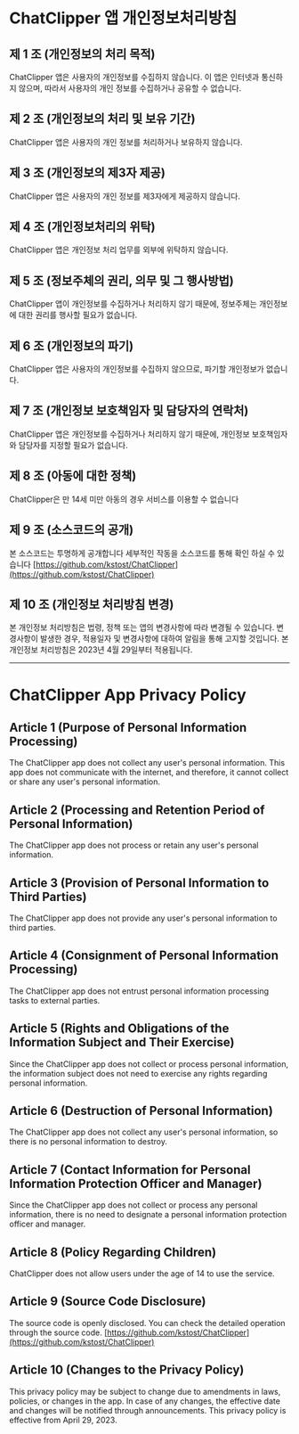 # ChatClipper 앱 개인정보처리방침

## 제 1 조 (개인정보의 처리 목적)
ChatClipper 앱은 사용자의 개인정보를 수집하지 않습니다. 이 앱은 인터넷과 통신하지 않으며, 따라서 사용자의 개인 정보를 수집하거나 공유할 수 없습니다.

## 제 2 조 (개인정보의 처리 및 보유 기간)
ChatClipper 앱은 사용자의 개인 정보를 처리하거나 보유하지 않습니다.

## 제 3 조 (개인정보의 제3자 제공)
ChatClipper 앱은 사용자의 개인 정보를 제3자에게 제공하지 않습니다.

## 제 4 조 (개인정보처리의 위탁)
ChatClipper 앱은 개인정보 처리 업무를 외부에 위탁하지 않습니다.

## 제 5 조 (정보주체의 권리, 의무 및 그 행사방법)
ChatClipper 앱이 개인정보를 수집하거나 처리하지 않기 때문에, 정보주체는 개인정보에 대한 권리를 행사할 필요가 없습니다.

## 제 6 조 (개인정보의 파기)
ChatClipper 앱은 사용자의 개인정보를 수집하지 않으므로, 파기할 개인정보가 없습니다.

## 제 7 조 (개인정보 보호책임자 및 담당자의 연락처)
ChatClipper 앱은 개인정보를 수집하거나 처리하지 않기 때문에, 개인정보 보호책임자와 담당자를 지정할 필요가 없습니다.

## 제 8 조 (아동에 대한 정책)
ChatClipper은 만 14세 미만 아동의 경우 서비스를 이용할 수 없습니다

## 제 9 조 (소스코드의 공개)
본 소스코드는 투명하게 공개합니다
세부적인 작동을 소스코드를 통해 확인 하실 수 있습니다
[https://github.com/kstost/ChatClipper](https://github.com/kstost/ChatClipper)

## 제 10 조 (개인정보 처리방침 변경)
본 개인정보 처리방침은 법령, 정책 또는 앱의 변경사항에 따라 변경될 수 있습니다. 변경사항이 발생한 경우, 적용일자 및 변경사항에 대하여 알림을 통해 고지할 것입니다.
본 개인정보 처리방침은 2023년 4월 29일부터 적용됩니다.

---

# ChatClipper App Privacy Policy

## Article 1 (Purpose of Personal Information Processing)
The ChatClipper app does not collect any user's personal information. This app does not communicate with the internet, and therefore, it cannot collect or share any user's personal information.

## Article 2 (Processing and Retention Period of Personal Information)
The ChatClipper app does not process or retain any user's personal information.

## Article 3 (Provision of Personal Information to Third Parties)
The ChatClipper app does not provide any user's personal information to third parties.

## Article 4 (Consignment of Personal Information Processing)
The ChatClipper app does not entrust personal information processing tasks to external parties.

## Article 5 (Rights and Obligations of the Information Subject and Their Exercise)
Since the ChatClipper app does not collect or process personal information, the information subject does not need to exercise any rights regarding personal information.

## Article 6 (Destruction of Personal Information)
The ChatClipper app does not collect any user's personal information, so there is no personal information to destroy.

## Article 7 (Contact Information for Personal Information Protection Officer and Manager)
Since the ChatClipper app does not collect or process any personal information, there is no need to designate a personal information protection officer and manager.

## Article 8 (Policy Regarding Children)
ChatClipper does not allow users under the age of 14 to use the service.

## Article 9 (Source Code Disclosure)
The source code is openly disclosed.
You can check the detailed operation through the source code.
[https://github.com/kstost/ChatClipper](https://github.com/kstost/ChatClipper)

## Article 10 (Changes to the Privacy Policy)
This privacy policy may be subject to change due to amendments in laws, policies, or changes in the app. In case of any changes, the effective date and changes will be notified through announcements.
This privacy policy is effective from April 29, 2023.
